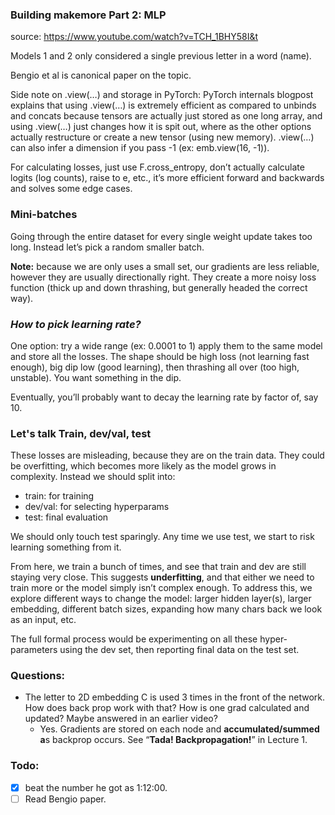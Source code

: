 ### **Building makemore Part 2: MLP**

source: <https://www.youtube.com/watch?v=TCH_1BHY58I&t>

Models 1 and 2 only considered a single previous letter in a word (name).

Bengio et al is canonical paper on the topic.

Side note on .view(…) and storage in PyTorch: PyTorch internals blogpost explains that using .view(…) is extremely efficient as compared to unbinds and concats because tensors are actually just stored as one long array, and using .view(…) just changes how it is spit out, where as the other options actually restructure or create a new tensor (using new memory). .view(…) can also infer a dimension if you pass -1 (ex: emb.view(16, -1)).

For calculating losses, just use F.cross_entropy, don’t actually calculate logits (log counts), raise to e, etc., it’s more efficient forward and backwards and solves some edge cases.
### **Mini-batches**

Going through the entire dataset for every single weight update takes too long. Instead let’s pick a random smaller batch.

**Note:** because we are only uses a small set, our gradients are less reliable, however they are usually directionally right. They create a more noisy loss function (thick up and down thrashing, but generally headed the correct way).
### **_How to pick learning rate?_**

One option: try a wide range (ex: 0.0001 to 1) apply them to the same model and store all the losses. The shape should be high loss (not learning fast enough), big dip low (good learning), then thrashing all over (too high, unstable). You want something in the dip.

Eventually, you’ll probably want to decay the learning rate by factor of, say 10.

### **Let's talk Train, dev/val, test**

These losses are misleading, because they are on the train data. They could be overfitting, which becomes more likely as the model grows in complexity. Instead we should split into:

- train: for training
- dev/val: for selecting hyperparams
- test: final evaluation 

We should only touch test sparingly. Any time we use test, we start to risk learning something from it.

From here, we train a bunch of times, and see that train and dev are still staying very close. This suggests **underfitting**, and that either we need to train more or the model simply isn’t complex enough. To address this, we explore different ways to change the model: larger hidden layer(s), larger embedding, different batch sizes, expanding how many chars back we look as an input, etc. 

  The full formal process would be experimenting on all these hyper-parameters using the dev set, then reporting final data on the test set.
### **Questions:**
- The letter to 2D embedding C is used 3 times in the front of the network. How does back prop work with that? How is one grad calculated and updated? Maybe answered in an earlier video?
	- Yes. Gradients are stored on each node and **accumulated/summed a**s backprop occurs. See “**Tada! Backpropagation!**” in Lecture 1.
### Todo:
- [x] beat the number he got as 1:12:00.
- [ ] Read Bengio paper.